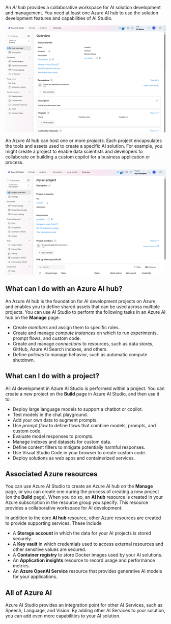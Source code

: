 An *AI hub* provides a collaborative workspace for AI solution development and management. You need at least one Azure AI hub to use the solution development features and capabilities of AI Studio.

![Screenshot of an AI hub in Azure AI Studio.](../media/azure-ai-resource.png)

An Azure AI hub can host one or more *projects*. Each project encapsulates the tools and assets used to create a specific AI solution. For example, you might create a project to enable data scientists and developers to collaborate on building a custom copilot for a business application or process.

![Screenshot of a project in Azure AI Studio.](../media/azure-ai-project.png)

## What can I do with an Azure AI hub?

An Azure AI hub is the foundation for AI development projects on Azure, and enables you to define shared assets that can be used across multiple projects. You can use AI Studio to perform the following tasks in an Azure AI hub on the **Manage** page:

- Create *members* and assign them to specific roles.
- Create and manage *compute instances* on which to run experiments, prompt flows, and custom code.
- Create and manage *connections* to resources, such as data stores, GitHub, Azure AI Search indexes, and others.
- Define *policies* to manage behavior, such as automatic compute shutdown.

## What can I do with a project?

All AI development in Azure AI Studio is performed within a project. You can create a new project on the **Build** page in Azure AI Studio, and then use it to:

- Deploy large language models to support a chatbot or copilot.
- Test models in the chat playground.
- Add your own data to augment prompts.
- Use *prompt flow* to define flows that combine models, prompts, and custom code.
- Evaluate model responses to prompts.
- Manage indexes and datasets for custom data.
- Define content filters to mitigate potentially harmful responses.
- Use Visual Studio Code in your browser to create custom code.
- Deploy solutions as web apps and containerized services.

## Associated Azure resources

You can use Azure AI Studio to create an Azure AI hub on the **Manage** page, or you can create one during the process of creating a new project (on the **Build** page). When you do so, an **AI hub** resource is created in your Azure subscription in the resource group you specify. This resource provides a collaborative workspace for AI development.

In addition to the core **AI hub** resource, other Azure resources are created to provide supporting services. These include

- A **Storage account** in which the data for your AI projects is stored securely.
- A **Key vault** in which credentials used to access external resources and other sensitive values are secured.
- A **Container registry** to store Docker images used by your AI solutions.
- An **Application insights** resource to record usage and performance metrics.
- An **Azure OpenAI Service** resource that provides generative AI models for your applications.

## All of Azure AI

Azure AI Studio provides an integration point for other AI Services, such as Speech, Language, and Vision. By adding other AI Services to your solution, you can add even more capabilities to your AI solution.